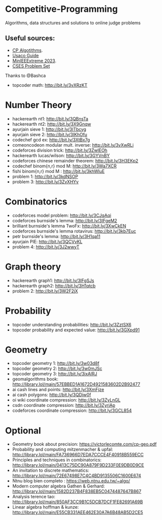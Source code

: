 # Competitive-Programming
Algorithms, data structures and solutions to online judge problems

## Useful sources:
- [CP Algotithms](https://cp-algorithms.com/). 
- [Usaco Guide](https://usaco.guide/)
- [MinIEEExtreme 2023](https://www.youtube.com/watch?v=HwnuKg2RVxM&list=PLE-jk85G54lVMTFl9HQhVGZOhvaHt_SyV).
- [CSES Problem Set](https://cses.fi/problemset/)

Thanks to @Bashca
- topcoder math:
http://bit.ly/3vXRzKT
# Number Theory
- hackerearth nt1:
http://bit.ly/3QBnsTa
- hackerearth nt2:
http://bit.ly/3X9Gnqw
- ayurjain sieve 1:
http://bit.ly/3ITbcvg
- ayurjain sieve 2:
http://bit.ly/3IKhOfu
- codechef gcd ex:
http://bit.ly/3XtBx7g
- comeoncodeon modular mult. inverse:
http://bit.ly/3vXwRLi
- codeforces division trick:
http://bit.ly/3ZwIEOh
- hackerearth lucas/wilson:
http://bit.ly/3GYVnBY
- codeforces chinese remainder theorem:
http://bit.ly/3H3EKp2 
- codechef binom{n,r} mod M:
http://bit.ly/3Wa7XCR
- fishi binom{n,r} mod M <best>:
http://bit.ly/3khWIuE 
- problem 1:
http://bit.ly/3kdNSOP
- problem 3:
http://bit.ly/3ZvXHYv
# Combinatorics
- codeforces model problem:
http://bit.ly/3CJqAqi
- codeforces burnside's lemma:
http://bit.ly/3IFgeM2 
- brilliant burnside's lemma TwoFx:
http://bit.ly/3XwCkEN
- codeforces burnside's lemma rotavirus:
http://bit.ly/3kb7Euc
- petr burnside's lemma:
http://bit.ly/3H1qa11
- ayurjain PIE:
http://bit.ly/3QCVvKL
- problem 4:
http://bit.ly/3J2wwyT
# Graph theory
- hackerearth graph1:
http://bit.ly/3IFgSJs
- hackerearth graph2:
http://bit.ly/3H1qtcb
- problem 2:
http://bit.ly/3W2F2jX
# Probability
- topcoder understanding probabilities:
http://bit.ly/3ZztSX6
- topcoder probability and expected value:
http://bit.ly/3GXpd91
# Geometry
- topcoder geometry 1:
http://bit.ly/3w03d8f
- topcoder geometry 2:
http://bit.ly/3w0mJSc
- topcoder geometry 3:
http://bit.ly/3ixAlRJ
- geomalgorithms book:
http://library.lol/main/57EBBED1A1672D4921583602D2B92477
- ai cash lines and points:
http://bit.ly/3XmFjze
- ai cash polygons:
http://bit.ly/3QDiw0f 
- oi wiki coordinate compression:
http://bit.ly/3ZyLnGL
- csdn coordinate compression:
http://bit.ly/3ZyriAp
- codeforces  coordinate compression:
http://bit.ly/3GCL854
# Optional
- Geometry book about precision:
https://victorlecomte.com/cp-geo.pdf
- Probability and computing  mitzenmacher & upfal:
http://library.lol/main/FA736966D7EDA7CCCE4F40918B559ECC
- Principles and techniques in combinatorics:
http://library.lol/main/0413C75DC90A879F9D233F0E9DB0D9CE
- An invitation to discrete mathematics:
http://library.lol/main/72E67498E7C4C4BD9135506C1600E674
- Ntnu blog bien completo <chinese>:
https://web.ntnu.edu.tw/~algo/
- Modern computer algebra Gathen & Gerhard:
http://library.lol/main/1582D237B4F838EB5C0474487647B867
- Analysis terence tao:
http://library.lol/main/850AF3CC9B1C5DCB7DCF1FE82691A69B
- Linear algebra hoffman & kunze:
http://library.lol/main/E55CB331AEE462E30A7A6B48AB5D2CE5
